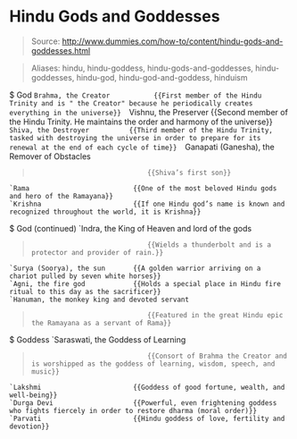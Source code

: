 # Hindu Gods and Goddesses

> Source: http://www.dummies.com/how-to/content/hindu-gods-and-goddesses.html

> Aliases: hindu, hindu-goddess, hindu-gods-and-goddesses, hindu-goddesses, hindu-god, hindu-god-and-goddess, hinduism

$ God
    `Brahma, the Creator           {{First member of the Hindu Trinity and is " the Creator" because he periodically creates everything in the universe}} 
    `Vishnu, the Preserver         {{Second member of the Hindu Trinity. He maintains the order and harmony of the universe}} 
    `Shiva, the Destroyer          {{Third member of the Hindu Trinity, tasked with destroying the universe in order to prepare for its renewal at the end of each cycle of time}} 
    `Ganapati (Ganesha), the Remover of Obstacles
>                                  {{Shiva’s first son}} 
    `Rama                          {{One of the most beloved Hindu gods and hero of the Ramayana}} 
    `Krishna                       {{If one Hindu god’s name is known and recognized throughout the world, it is Krishna}} 

$ God (continued)
    `Indra, the King of Heaven and lord of the gods
>                                  {{Wields a thunderbolt and is a protector and provider of rain.}} 
    `Surya (Soorya), the sun       {{A golden warrior arriving on a chariot pulled by seven white horses}} 
    `Agni, the fire god            {{Holds a special place in Hindu fire ritual to this day as the sacrificer}} 
    `Hanuman, the monkey king and devoted servant
>                                  {{Featured in the great Hindu epic the Ramayana as a servant of Rama}} 

$ Goddess
    `Saraswati, the Goddess of Learning
>                                  {{Consort of Brahma the Creator and is worshipped as the goddess of learning, wisdom, speech, and music}} 
    `Lakshmi                       {{Goddess of good fortune, wealth, and well-being}} 
    `Durga Devi                    {{Powerful, even frightening goddess who fights fiercely in order to restore dharma (moral order)}} 
    `Parvati                       {{Hindu goddess of love, fertility and devotion}} 

